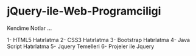 # jQuery-ile-Web-Programciligi

 Kendime Notlar ...
 
1- HTML5 Hatırlatma
2- CSS3 Hatırlatma
3- Bootstrap Hatırlatma
4- Java Script Hatırlatma 
5- Jquery Temelleri
6- Projeler ile Jquery 

